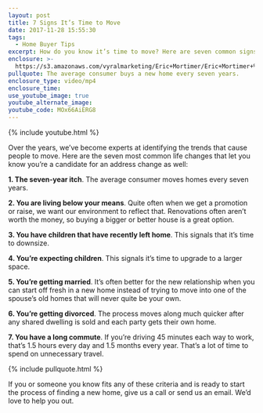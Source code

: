 ```yaml
---
layout: post
title: 7 Signs It’s Time to Move
date: 2017-11-28 15:55:30
tags:
  - Home Buyer Tips
excerpt: How do you know it’s time to move? Here are seven common signs.
enclosure: >-
  https://s3.amazonaws.com/vyralmarketing/Eric+Mortimer/Eric+Mortimer+%26+Associates+Ready+to+Move.mp4
pullquote: The average consumer buys a new home every seven years.
enclosure_type: video/mp4
enclosure_time:
use_youtube_image: true
youtube_alternate_image:
youtube_code: MOx66AiERG8
---
```



{% include youtube.html %}

Over the years, we’ve become experts at identifying the trends that cause people to move. Here are the seven most common life changes that let you know you’re a candidate for an address change as well:

**1. The seven-year itch**. The average consumer moves homes every seven years.

**2. You are living below your means**. Quite often when we get a promotion or raise, we want our environment to reflect that. Renovations often aren’t worth the money, so buying a bigger or better house is a great option.

**3. You have children that have recently left home**. This signals that it’s time to downsize.&nbsp;

**4. You’re expecting children**. This signals it’s time to upgrade to a larger space.

**5. You’re getting married**. It’s often better for the new relationship when you can start off fresh in a new home instead of trying to move into one of the spouse’s old homes that will never quite be your own.

**6. You’re getting divorced**. The process moves along much quicker after any shared dwelling is sold and each party gets their own home.

**7. You have a long commute**. If you’re driving 45 minutes each way to work, that’s 1.5 hours every day and 1.5 months every year. That’s a lot of time to spend on unnecessary travel.

{% include pullquote.html %}

If you or someone you know fits any of these criteria and is ready to start the process of finding a new home, give us a call or send us an email. We’d love to help you out.